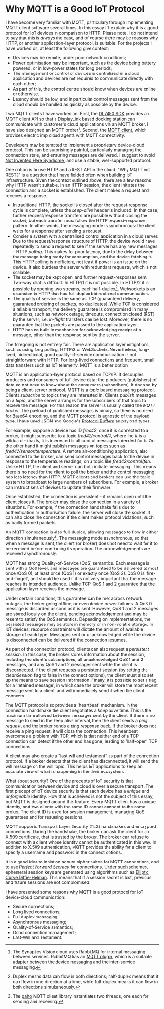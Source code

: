 # Why MQTT is a Good IoT Protocol

I have become very familiar with MQTT, particulary through implementing MQTT
client software several times. In this essay I'll explain why it is a good
protocol for IoT devices in comparison to HTTP. Please note, I do not intend to
say that this is _always_ the case, and of course there may be reasons why HTTP,
or another application-layer protocol, is suitable. For the projects I have
worked on, at least the following give context:
 * Devices may be remote, under poor network conditions;
 * Power optimisation may be important, such as the device being battery powered,
   or in low-power states for long periods;
 * The management or control of devices is centralised in a cloud application
   and devices are not required to communicate directly with each other;
 * As part of this, the control centre should know when devices are online or
   otherwise.
 * Latency should be low, and in particular control messages sent from the
   cloud should be handled as quickly as possible by the device.

Two MQTT clients I have worked on. First, the [DL7450
SDK](https://displaylink.github.io/dl-7450/library/mqtt.html) provides an MQTT
client API so that a DisplayLink based docking station can communicate with
customer's cloud applications via an MQTT broker. I have also designed an MQTT
broker[^1]. Second, the [MQTT
client](https://developer.electricimp.com/api/mqtt), which provides electric imp
cloud agents with MQTT connectivity.

Developers may be tempted to implement a proprietary device-cloud protocol. This
can be surprisingly painful, particularly managing the connection state, and
ensuring messages are delivered. I suggest to avoid [Not Invented Here
Syndrome](https://en.wikipedia.org/wiki/Not_invented_here), and use a stable,
well-supported protocol.

One option is to use HTTP and a REST API in the cloud. "Why MQTT not REST?" is a
question that I have fielded often when building IoT infrastructure. Given the
context outlined above, there are a few reasons why HTTP wasn't suitable. In an
HTTP session, the client initiates the connection and a socket is established.
The client makes a request and receives a response.
 * In traditional HTTP, the socket is closed after the request-response cycle is
   complete, unless the *keep-alive* header is included. In that case, further
   request/response transfers are possible without closing the socket, but each
   transfer must follow the HTTP request-response pattern. In other words, the
   messaging mode is synchronous: the client waits for a response after sending
   a request.
 * Consier a system with a centralised control application in a cloud server.
   Due to the request/response structure of HTTP, the device would have
   repeatedly to send a request to see if the server has any new messages - HTTP
   _polling_. This makes for poor latency, due to the delay between the message
   being ready for consumption, and the device fetching it. This HTTP polling is
   inefficient, not least if power is an issue on the device. It also burdens
   the server with redundant requests, which is not scalable. 
 * The socket may be kept open, and further request-responses sent. Two-way chat
   is difficult. In HTTP/1 it is not possible. In HTTP/2 it is possible by
   opening two streams, each half-duplex[^2]. Websockets is an extension to HTTP
   that has full-duplex bidirectional communication. 
 * The quality of service is the same as TCP (guaranteed delivery, guaranteed
   ordering of packets, no duplicates). While TCP is considered a reliable
   transport, the delivery guarantee is compromised in many situations, such as
   network outage, timeouts, connection closed (RST) by the server; i.e.
   _in-flight_ transfers can be lost. Moreover, there is no guarantee that the
   packets are passed to the application layer. 
 * HTTP has no built-in mechanism for acknowledging receipt of a message, other
   than the response sent by the server.

The foregoing is not entirely fair. There are application layer mitigations,
such as using long polling, HTTP/2 or WebSockets. Nevertheless, long-lived,
bidirectional, good quality-of-service communication is not straightforward with
HTTP. For long-lived connections and frequent, small data transfers such as IoT
telemetry, MQTT is a better option.

MQTT is an application-layer protocol based on TCP/IP. It decouples producers
and consumers of IoT device data: the producers (publishers) of data do not need
to know about the consumers (subscribers). It does so by being a client-server
protocol. MQTT is a _topic_ based messaging protocol. Clients _subscribe_ to
topics they are interested in. Clients _publish_ messages on a _topic_, and the
server arranges for the subscribers of that topic to recieve the message. For
this reason the server is usually called the _MQTT broker_. The payload of
published messages is binary, so there is no need for Base64 encoding, and the
MQTT protocol is agnostic of the payload type. I have used JSON and Google's
[Protocol Buffers](https://protobuf.dev/) as payload types.

For example, suppose a device has ID _fred42_, once it is connected to a broker,
it might subscribe to a topic _fred42/control/#_, where the _#_ is a wildcard -
that is, it is interested in all control messages intended for it. On the other
hand it might publish messages on topics such as _fred42/sensor/temperature_. A
remote air-conditioning application, also connected to the broker, can send
control messages back to the device in response to the temperature readings, on
a topic like _fred42/control/fan_. Unlike HTTP, the client and server can both
initiate messaging. This means there is no need for the client to poll the
broker and the control messaging has less latency than HTTP. MQTT clients and
brokers can use the topic system to broadcast to large numbers of subscribers.
For example, a broker can instruct sets of devices to update their firmware.

Once established, the connection is persistent - it remains open until the
client closes it. The broker may close the connection in a variety of
situations. For example, if the connection handshake fails due to authentication
or authorisation failure, the server will close the socket. It can also close
the connection if the client makes protocol violations, such as badly formed
packets.

An MQTT connection is also full-duplex, allowing messages to flow in either
direction simultaneously[^3]. The messaging mode asynchronous, so that when a
message is sent, the client (or broker) does not need to wait for it to be
received before continuing its operation. The acknowledgements are received
asynchronously.

MQTT has strong Quality-of-Service (QoS) semantics. Each message is sent with a
QoS level, and messages are guaranteed to be delivered at most once (QoS 0), at
least once (QoS 1) or exactly once (QoS 2). QoS 0 is 'fire-and-forget', and
should be used if it is not very important that the message reaches its intended
audience. Unlike TCP, QoS 1 and 2 guarantee that the application layer receives
the message.

Under certain conditions, this guarantee can be met across network outages, the
broker going offline, or even device power failures. A QoS 0 message is
discarded as soon as it is sent.  However, QoS 1 and 2 messages are stored
locally on the client, pending acknowledgement and may be resent to satisfy the
QoS semantics. Depending on implementations, the persisted messages may be store
in memory or in non-volatile storage. In IoT devices, resource constraints will
dictate the amount of available storage of each type.  Messages sent or
unacknowledged while the device is disconnected can be delivered if the
connection resumes.

As part of the connection protocol, clients can also request a _persistent
session_. In this case, the broker stores information about the session,
including the client's subscriptions, all unacknowledged QoS 1 and 2 messages,
and any QoS 1 and 2 messages sent while the client is disconnected. If the
client requests a persistent session (by setting the *cleanSession* flag to
false in the connect options), the client must also set up the means to save
session information. Finally, it is possible to set a flag for a 'retained
message', in which case the broker will store the most recent message sent to a
client, and will immediately send it when the client connects.

The MQTT protocol also provides a 'heartbeat' mechanism. In the connection
handshake the client negotiates a _keep alive_ time. This is the maximum time
allowed between messages sent by the client. If there is no message to send in
the keep alive interval, then the client sends a _ping request_, and the broker
sends a _ping response_ back. If the broker does not receive a ping request, it
will close the  connection. This heartbeat overcomes a problem with TCP, which
is that neither end of a TCP connection can detect if the other end has gone,
leading to 'half-open' TCP connections. 

A client may also create a "last will and testament" as part of the connection
protocol.  If a broker detects that the client has disconnected, it will send
the will message on the will topic. This helps IoT applications to keep an
accurate view of what is happening in the their ecosystem.

What about security? One of the precepts of IoT security is that communication
between device and cloud is over a secure transport. The first precept of IoT
device security is that each device has a _unique_ and _unforgeable_ identity.
How that is acheived is not the subject of this essay, but MQTT is designed
around this feature. Every MQTT client has a unique identity, and two clients
with the same ID cannot connect to the same broker. The client ID is used for
session management, managing QoS guarantees and for resuming sessions.  

MQTT supports Transport Layer Security (TLS) handshakes and encrypted
connections. During the handshake, the broker can ask the client for an X.509
certificate, that is trusted by the broker. The broker can refuse to connect
with a client whose identity cannot be authenticated in this way. In addition to
X.509 authentication, MQTT provides the ability for a client to specify a
username and password in the connect options.

It is a good idea to insist on secure cipher suites for MQTT connections, and to
use [_Perfect Forward
Secrecy_](https://csrc.nist.gov/glossary/term/perfect_forward_secrecy) for
connections. Under such schemes, ephemeral session keys are generated using
algorithms such as [Elliptic Curve Diffie-Helman](https://en.wikipedia.org/wiki/Elliptic-curve_Diffie%E2%80%93Hellman). This means that if a
session secret is lost, previous and future sessions are not compromised.

I have presented some reasons why MQTT is a good protocol for IoT device-cloud
communication:
 * Secure connections;
 * Long lived connections;
 * Full duplex messaging;
 * Asynchronous messaging;
 * Quality-of-Service semantics;
 * Good connection management;
 * Last-Will and Testament.


[^1]: The Synaptics Vision cloud uses RabbitMQ for internal messaging between
services. RabbitMQ has an [MQTT plugin](https://www.rabbitmq.com/docs/mqtt),
which is a suitable adapter between the device messaging and the inter-service
messaging.

[^2]: Duplex means data can flow in both directions; half-duplex means that it
can flow in one direction at a time, while full-duplex means it can flow in both
directions simultaneously.

[^3]: The [paho]( https://github.com/eclipse-paho/paho.mqtt.c) MQTT client
library instantiates two threads, one each for sending and receiving.